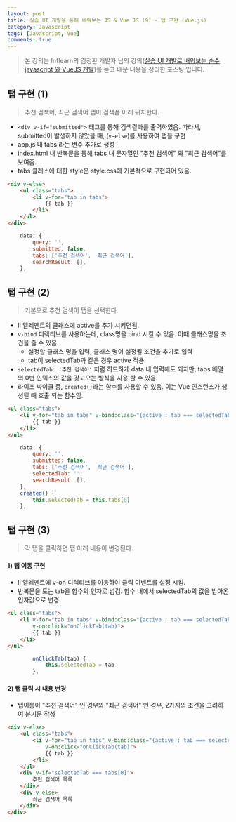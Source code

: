 ```yaml
---
layout: post
title: 실습 UI 개발을 통해 배워보는 JS & Vue JS (9) - 탭 구현 (Vue.js)
category: Javascript
tags: [Javascript, Vue]
comments: true
---
```




> 본 강의는 Inflearn의 김정환 개발자 님의 강의([실습 UI 개발로 배워보는 순수 javascript 와 VueJS 개발]([https://www.inflearn.com/course/%EC%88%9C%EC%88%98js-vuejs-%EA%B0%9C%EB%B0%9C-%EA%B0%95%EC%A2%8C/dashboard](https://www.inflearn.com/course/순수js-vuejs-개발-강좌/dashboard)))를 듣고 배운 내용을 정리한 포스팅 입니다. 



## 탭 구현 (1)

>추천 검색어,  최근 검색어 탭이 검색폼 아래 위치한다.

- `<div v-if="submitted">`  태그를 통해 검색결과를 출력하였음.  따라서, submitted이 발생하지 않았을 때, (`v-else`)를 사용하여 탭을 구현
- app.js 내 tabs 라는 변수 추가로 생성
- index.html 내 반복문을 통해 tabs 내 문자열인 "추천 검색어" 와 "최근 검색어"를 보여줌.
- tabs 클래스에 대한 style은 style.css에 기본적으로 구현되어 있음.

```html
<div v-else>
    <ul class="tabs">
        <li v-for="tab in tabs">
            {{ tab }}
        </li>
    </ul>
</div>
```

```javascript
    data: {
        query: '',
        submitted: false,
        tabs: ['추천 검색어', '최근 검색어'], 
        searchResult: [],
    },
```



## 탭 구현 (2)

> 기본으로 추천 검색어 탭을 선택한다.

- li 엘레멘트의 클래스에 active를 추가 시키면됨.
- `v-bind` 디렉티브를 사용하는데, class명을 bind 시킬 수 있음. 이때 클래스명을 조건을 줄 수 있음.
  - 설정할 클래스 명을 입력, 클래스 명이 설정될 조건을 추가로 입력
  - tab이 selectedTab과 같은 경우 active 적용
- `selectedTab: '추천 검색어'` 처럼 하드하게 data 내 입력해도 되지만, tabs 배열의 0번 인덱스의 값을 갖고오는 방식을 사용 할 수 있음.
- 라이프 싸이클 중, `created()`라는 함수를 사용할 수 있음. 이는 Vue 인스턴스가 생성될 때 호출 되는 함수임.

```html
<ul class="tabs">
    <li v-for="tab in tabs" v-bind:class="{active : tab === selectedTab}">
        {{ tab }}
    </li>
</ul>
```

```javascript
    data: {
        query: '',
        submitted: false,
        tabs: ['추천 검색어', '최근 검색어'],
        selectedTab: '',
        searchResult: [],
    },
    created() {
        this.selectedTab = this.tabs[0]
    },
```



## 탭 구현 (3)

> 각 탭을 클릭하면 탭 아래 내용이 변경된다.



#### 1) 탭 이동 구현

- li 엘레멘트에 v-on 디렉티브를 이용하여 클릭 이벤트를 설정 시킴. 
- 반복문을 도는 tab을 함수의 인자로 넘김. 함수 내에서 selectedTab의 값을 받아온 인자값으로 변경

```html
<ul class="tabs">
    <li v-for="tab in tabs" v-bind:class="{active : tab === selectedTab}" 
        v-on:click="onClickTab(tab)">
        {{ tab }}
    </li>
</ul>
```

```javascript
        onClickTab(tab) {
            this.selectedTab = tab
        },
```



#### 2) 탭 클릭 시 내용 변경

- 탭이름이 "추천 검색어" 인 경우와 "최근 검색어" 인 경우, 2가지의 조건을 고려하여 분기문 작성

```html
<div v-else>
    <ul class="tabs">
        <li v-for="tab in tabs" v-bind:class="{active : tab === selectedTab}" 
            v-on:click="onClickTab(tab)">
            {{ tab }}
        </li>
    </ul>
    <div v-if="selectedTab === tabs[0]">
        추천 검색어 목록
    </div>
    <div v-else>
        최근 검색어 목록
    </div>
</div>
```



